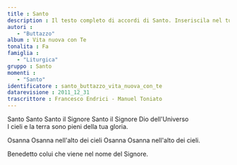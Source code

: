 ```yaml
--- 
title : Santo
description : Il testo completo di accordi di Santo. Inseriscila nel tuo canzoniere!
autori : 
   - "Buttazzo"
album : Vita nuova con Te
tonalita : Fa
famiglia : 
   - "Liturgica"
gruppo : Santo
momenti : 
   - "Santo"
identificatore : santo_buttazzo_vita_nuova_con_te
datarevisione : 2011_12_31
trascrittore : Francesco Endrici - Manuel Toniato
--- 
```




Santo Santo Santo il Signore
Santo il Signore Dio dell'Universo  
I cieli e la terra sono pieni della tua gloria.


Osanna Osanna nell'alto dei cieli
Osanna Osanna nell'alto dei cieli.


Benedetto colui che viene nel nome del Signore.


